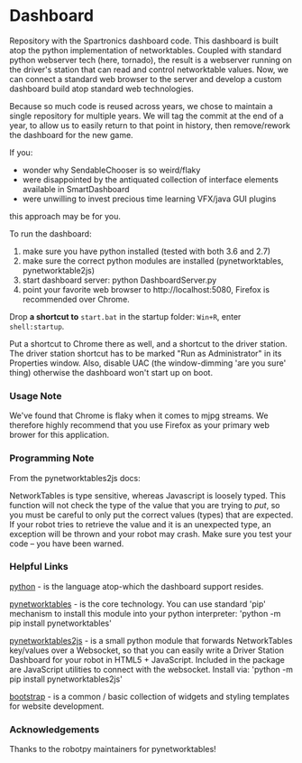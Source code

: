 # Dashboard

Repository with the Spartronics dashboard code. This dashboard is built atop the python
implementation of networktables.  Coupled with standard python
webserver tech (here, tornado), the result is a webserver running
on the driver's station that can read and control networktable values.
Now, we can connect a standard web browser to the server
and develop a custom dashboard build atop standard web technologies.

Because so much code is reused across years, we chose to maintain a single repository for
multiple years. We will tag the commit at the end of a year, to allow us to easily return
to that point in history, then remove/rework the dashboard for the new game.

If you:
  * wonder why SendableChooser is so weird/flaky
  * were disappointed by the antiquated collection of interface
    elements available in SmartDashboard
  * were unwilling to invest precious time learning VFX/java GUI plugins

this approach may be for you.

To run the dashboard:

  1. make sure you have python installed (tested with both 3.6 and 2.7)
  2. make sure the correct python modules are installed (pynetworktables, pynetworktable2js)
  3. start dashboard server:  python DashboardServer.py
  4. point your favorite web browser to http://localhost:5080, Firefox is recommended over Chrome.

Drop **a shortcut to** `start.bat` in the startup folder: `Win+R`, enter `shell:startup`.

Put a shortcut to Chrome there as well, and a shortcut to the driver
station.  The driver station shortcut has to be marked "Run as
Administrator" in its Properties window.  Also, disable UAC (the
window-dimming 'are you sure' thing) otherwise the dashboard won't start
up on boot.


### Usage Note

We've found that Chrome is flaky when it comes to mjpg streams.  We therefore highly recommend 
that you use Firefox as your primary web brower for this application.

### Programming Note

From the pynetworktables2js docs:

  NetworkTables is type sensitive, whereas Javascript is loosely typed.
  This function will not check the type of the value that you are trying
  to *put*, so you must be careful to only put the correct values (types) that are
  expected. If your robot tries to retrieve the value and it is an
  unexpected type, an exception will be thrown and your robot may crash.
  Make sure you test your code – you have been warned.

### Helpful Links

[python](http://python.org) - is the language atop-which the dashboard
support resides.  

[pynetworktables](https://github.com/robotpy/pynetworktables) - is
the core technology.  You can use standard 'pip' mechanism to install
this module into your python interpreter:  'python -m pip install pynetworktables'

[pynetworktables2js](http://pynetworktables2js.readthedocs.io/en/stable/) -
is a small python module that forwards NetworkTables key/values over a Websocket,
so that you can easily write a Driver Station Dashboard for your robot in
HTML5 + JavaScript.  Included in the package are JavaScript utilities to
connect with the websocket.  Install via: 'python -m pip install pynetworktables2js'

[bootstrap](http://getbootstrap.com) - is a common / basic collection of
widgets and styling templates for website development.

### Acknowledgements

Thanks to the robotpy maintainers for pynetworktables!
